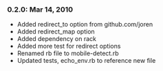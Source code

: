 ### 0.2.0: Mar 14, 2010 ###
* Added redirect_to option from github.com/joren
* Added redirect_map option
* Added dependency on rack
* Added more test for redirect options
* Renamed rb file to mobile-detect.rb
* Updated tests, echo_env.rb to reference new file
